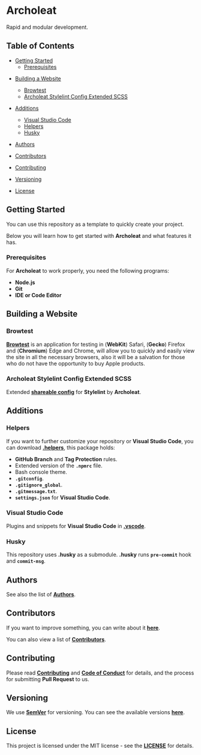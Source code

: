 # Archoleat

Rapid and modular development.

## Table of Contents

-   [Getting Started](#getting-started)
    -   [Prerequisites](#prerequisites)
<!-- -   [Features](#features) -->
<!-- -   [Scripts](#scripts) -->

<!-- -   [ArchUI](#archui) -->
-   [Building a Website](#building-a-website)
    -   [Browtest](#browtest)
    -   [Archoleat Stylelint Config Extended SCSS](#archoleat-stylelint-config-extended-scss)

-   [Additions](#additions)
    -   [Visual Studio Code](#visual-studio-code)
    -   [Helpers](#helpers)
    -   [Husky](#husky)

-   [Authors](#authors)

-   [Contributors](#contributors)

-   [Contributing](#contributing)

-   [Versioning](#versioning)

-   [License](#license)

## Getting Started

You can use this repository as a template to quickly create your project.

Below you will learn how to get started with **Archoleat**
and what features it has.

### Prerequisites

For **Archoleat** to work properly, you need the following programs:

-   **Node.js**
-   **Git**
-   **IDE or Code Editor**

## Building a Website

### Browtest

[**Browtest**](https://github.com/Archoleat/browtest)
is an application for testing in (**WebKit**) Safari, (**Gecko**) Firefox and
(**Chromium**) Edge and Chrome, will allow you to quickly and easily view
the site in all the necessary browsers, also it will be a salvation for
those who do not have the opportunity to buy Apple products.

<!-- ## ArchUI

This project uses the [**ArchUI**](https://github.com/Archoleat/arch-ui)
library, so there is no need to create files like reset.scss, typography.scss,
mixins.scss, etc. only if you don't have your own developments. -->

<!-- > [!TIP]
> For more comfortable work with the library you can download
> [**.helpers**](https://github.com/Archoleat/.helpers). -->

### Archoleat Stylelint Config Extended SCSS

Extended [**shareable config**](https://github.com/Archoleat/stylelint-config-extended-scss)
for **Stylelint** by **Archoleat**.

## Additions

### Helpers

If you want to further customize your repository or **Visual Studio Code**,
you can download [**.helpers**](https://github.com/Archoleat/.helpers),
this package holds:

-   **GitHub Branch** and **Tag Protection** rules.
-   Extended version of the **`.npmrc`** file.
-   Bash console theme.
-   **`.gitconfig`**.
-   **`.gitignore_global`**.
-   **`.gitmessage.txt`**.
-   **`settings.json`** for **Visual Studio Code**.

### Visual Studio Code

Plugins and snippets for **Visual Studio Code** in
[**.vscode**](https://github.com/Archoleat/.vscode).

### Husky

This repository uses **.husky** as a submodule.
**.husky** runs **`pre-commit`** hook and **`commit-msg`**.

## Authors

See also the list of [**Authors**](AUTHORS.md).

## Contributors

If you want to improve something, you can write about it
[**here**](https://github.com/Archoleat/archoleat-builder/issues/new/choose).

You can also view a list of [**Contributors**](CONTRIBUTORS.md).

## Contributing

Please read [**Contributing**](CONTRIBUTING.md)
and [**Code of Conduct**](CODE_OF_CONDUCT.md) for details,
and the process for submitting **Pull Request** to us.

## Versioning

We use [**SemVer**](https://semver.org) for versioning.
You can see the available versions
[**here**](https://github.com/Archoleat/archoleat-builder/tags).

## License

This project is licensed under the MIT license - see the
[**LICENSE**](LICENSE) for details.
